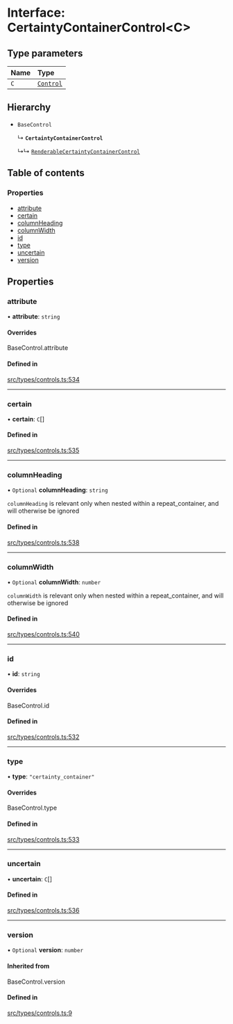 # Interface: CertaintyContainerControl\<C\>

## Type parameters

| Name | Type |
| :------ | :------ |
| `C` | [`Control`](../wiki/Exports#control) |

## Hierarchy

- `BaseControl`

  ↳ **`CertaintyContainerControl`**

  ↳↳ [`RenderableCertaintyContainerControl`](../wiki/RenderableCertaintyContainerControl)

## Table of contents

### Properties

- [attribute](../wiki/CertaintyContainerControl#attribute)
- [certain](../wiki/CertaintyContainerControl#certain)
- [columnHeading](../wiki/CertaintyContainerControl#columnheading)
- [columnWidth](../wiki/CertaintyContainerControl#columnwidth)
- [id](../wiki/CertaintyContainerControl#id)
- [type](../wiki/CertaintyContainerControl#type)
- [uncertain](../wiki/CertaintyContainerControl#uncertain)
- [version](../wiki/CertaintyContainerControl#version)

## Properties

### attribute

• **attribute**: `string`

#### Overrides

BaseControl.attribute

#### Defined in

[src/types/controls.ts:534](https://github.com/decisively-io/interview-sdk/blob/627ef82666aecd2a7bca80832b00b07c957b7ddc/src/types/controls.ts#L534)

___

### certain

• **certain**: `C`[]

#### Defined in

[src/types/controls.ts:535](https://github.com/decisively-io/interview-sdk/blob/627ef82666aecd2a7bca80832b00b07c957b7ddc/src/types/controls.ts#L535)

___

### columnHeading

• `Optional` **columnHeading**: `string`

`columnHeading` is relevant only when nested within a repeat_container, and will otherwise be ignored

#### Defined in

[src/types/controls.ts:538](https://github.com/decisively-io/interview-sdk/blob/627ef82666aecd2a7bca80832b00b07c957b7ddc/src/types/controls.ts#L538)

___

### columnWidth

• `Optional` **columnWidth**: `number`

`columnWidth` is relevant only when nested within a repeat_container, and will otherwise be ignored

#### Defined in

[src/types/controls.ts:540](https://github.com/decisively-io/interview-sdk/blob/627ef82666aecd2a7bca80832b00b07c957b7ddc/src/types/controls.ts#L540)

___

### id

• **id**: `string`

#### Overrides

BaseControl.id

#### Defined in

[src/types/controls.ts:532](https://github.com/decisively-io/interview-sdk/blob/627ef82666aecd2a7bca80832b00b07c957b7ddc/src/types/controls.ts#L532)

___

### type

• **type**: ``"certainty_container"``

#### Overrides

BaseControl.type

#### Defined in

[src/types/controls.ts:533](https://github.com/decisively-io/interview-sdk/blob/627ef82666aecd2a7bca80832b00b07c957b7ddc/src/types/controls.ts#L533)

___

### uncertain

• **uncertain**: `C`[]

#### Defined in

[src/types/controls.ts:536](https://github.com/decisively-io/interview-sdk/blob/627ef82666aecd2a7bca80832b00b07c957b7ddc/src/types/controls.ts#L536)

___

### version

• `Optional` **version**: `number`

#### Inherited from

BaseControl.version

#### Defined in

[src/types/controls.ts:9](https://github.com/decisively-io/interview-sdk/blob/627ef82666aecd2a7bca80832b00b07c957b7ddc/src/types/controls.ts#L9)
